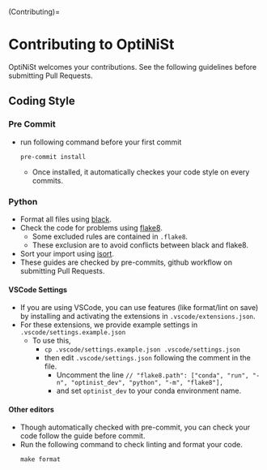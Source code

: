 (Contributing)=
# Contributing to OptiNiSt
OptiNiSt welcomes your contributions.
See the following guidelines before submitting Pull Requests.

## Coding Style
### Pre Commit
- run following command before your first commit
  ```
  pre-commit install
  ```
  - Once installed, it automatically checkes your code style on every commits.

### Python
- Format all files using [black](https://black.readthedocs.io/en/stable/#).
- Check the code for problems using [flake8](https://pypi.org/project/flake8/).
  - Some excluded rules are contained in `.flake8`.
  - These exclusion are to avoid conflicts between black and flake8.
- Sort your import using [isort](https://github.com/PyCQA/isort).
- These guides are checked by pre-commits, github workflow on submitting Pull Requests.

#### VSCode Settings
- If you are using VSCode, you can use features (like format/lint on save) by installing and activating the extensions in `.vscode/extensions.json`.
- For these extensions, we provide example settings in `.vscode/settings.example.json`
  - To use this,
    - `cp .vscode/settings.example.json .vscode/settings.json`
    - then edit `.vscode/settings.json` following the comment in the file.
      - Uncomment the line `// "flake8.path": ["conda", "run", "-n", "optinist_dev", "python", "-m", "flake8"],`
      - and set `optinist_dev` to your conda environment name.

#### Other editors
- Though automatically checked with pre-commit, you can check your code follow the guide before commit.
- Run the following command to check linting and format your code.
  ```
  make format
  ```
